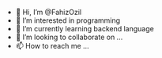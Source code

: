 - 👋 Hi, I’m @FahizOzil
- 👀 I’m interested in programming
- 🌱 I’m currently learning backend language
- 💞️ I’m looking to collaborate on ...
- 📫 How to reach me ...

<!---
FahizOzil/FahizOzil is a ✨ special ✨ repository because its `README.md` (this file) appears on your GitHub profile.
You can click the Preview link to take a look at your changes.
--->
